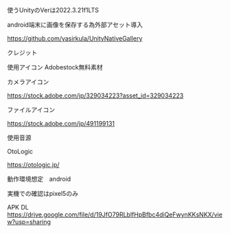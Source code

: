 使うUnityのVerは2022.3.21f1LTS

android端末に画像を保存する為外部アセット導入

https://github.com/yasirkula/UnityNativeGallery

クレジット

使用アイコン
Adobestock無料素材

カメラアイコン

https://stock.adobe.com/jp/329034223?asset_id=329034223

ファイルアイコン

https://stock.adobe.com/jp/491199131

使用音源

OtoLogic

https://otologic.jp/

動作環境想定　android

実機での確認はpixel5のみ

APK DL
https://drive.google.com/file/d/19JfO79RLblfHpBfbc4diQeFwynKKsNKX/view?usp=sharing
